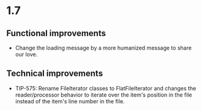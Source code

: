 # 1.7

## Functional improvements

- Change the loading message by a more humanized message to share our love.

## Technical improvements

- TIP-575: Rename FileIterator classes to FlatFileIterator and changes the reader/processor behavior to iterate over the item's position in the file instead of the item's line number in the file.
